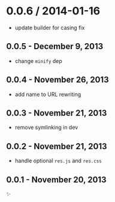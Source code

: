 
0.0.6 / 2014-01-16
==================

 * update builder for casing fix

0.0.5 - December 9, 2013
------------------------
* change `minify` dep

0.0.4 - November 26, 2013
-------------------------
* add name to URL rewriting

0.0.3 - November 21, 2013
-------------------------
* remove symlinking in dev

0.0.2 - November 21, 2013
-------------------------
* handle optional `res.js` and `res.css`

0.0.1 - November 20, 2013
-------------------------
:sparkles:
